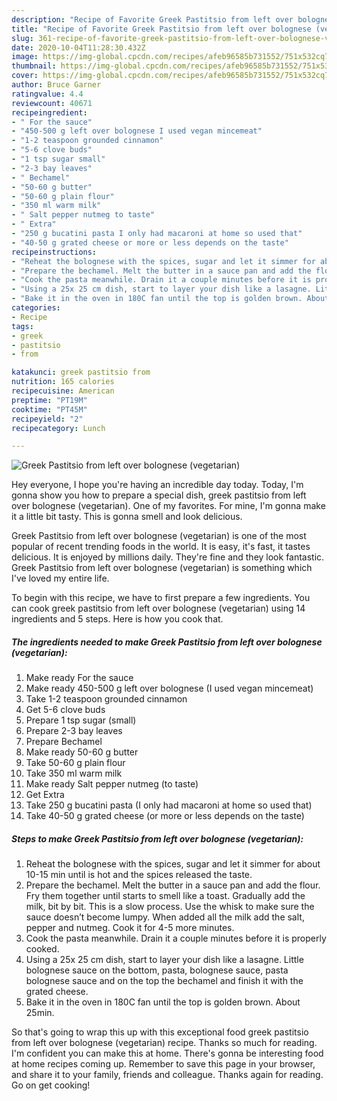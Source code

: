 ```yaml
---
description: "Recipe of Favorite Greek Pastitsio from left over bolognese (vegetarian)"
title: "Recipe of Favorite Greek Pastitsio from left over bolognese (vegetarian)"
slug: 361-recipe-of-favorite-greek-pastitsio-from-left-over-bolognese-vegetarian
date: 2020-10-04T11:28:30.432Z
image: https://img-global.cpcdn.com/recipes/afeb96585b731552/751x532cq70/greek-pastitsio-from-left-over-bolognese-vegetarian-recipe-main-photo.jpg
thumbnail: https://img-global.cpcdn.com/recipes/afeb96585b731552/751x532cq70/greek-pastitsio-from-left-over-bolognese-vegetarian-recipe-main-photo.jpg
cover: https://img-global.cpcdn.com/recipes/afeb96585b731552/751x532cq70/greek-pastitsio-from-left-over-bolognese-vegetarian-recipe-main-photo.jpg
author: Bruce Garner
ratingvalue: 4.4
reviewcount: 40671
recipeingredient:
- " For the sauce"
- "450-500 g left over bolognese I used vegan mincemeat"
- "1-2 teaspoon grounded cinnamon"
- "5-6 clove buds"
- "1 tsp sugar small"
- "2-3 bay leaves"
- " Bechamel"
- "50-60 g butter"
- "50-60 g plain flour"
- "350 ml warm milk"
- " Salt pepper nutmeg to taste"
- " Extra"
- "250 g bucatini pasta I only had macaroni at home so used that"
- "40-50 g grated cheese or more or less depends on the taste"
recipeinstructions:
- "Reheat the bolognese with the spices, sugar and let it simmer for about 10-15 min until is hot and the spices released the taste."
- "Prepare the bechamel. Melt the butter in a sauce pan and add the flour. Fry them together until starts to smell like a toast. Gradually add the milk, bit by bit. This is a slow process. Use the whisk to make sure the sauce doesn’t become lumpy. When added all the milk add the salt, pepper and nutmeg. Cook it for 4-5 more minutes."
- "Cook the pasta meanwhile. Drain it a couple minutes before it is properly cooked."
- "Using a 25x 25 cm dish, start to layer your dish like a lasagne. Little bolognese sauce on the bottom, pasta, bolognese sauce, pasta bolognese sauce and on the top the bechamel and finish it with the grated cheese."
- "Bake it in the oven in 180C fan until the top is golden brown. About 25min."
categories:
- Recipe
tags:
- greek
- pastitsio
- from

katakunci: greek pastitsio from 
nutrition: 165 calories
recipecuisine: American
preptime: "PT19M"
cooktime: "PT45M"
recipeyield: "2"
recipecategory: Lunch

---
```



![Greek Pastitsio from left over bolognese (vegetarian)](https://img-global.cpcdn.com/recipes/afeb96585b731552/751x532cq70/greek-pastitsio-from-left-over-bolognese-vegetarian-recipe-main-photo.jpg)

Hey everyone, I hope you're having an incredible day today. Today, I'm gonna show you how to prepare a special dish, greek pastitsio from left over bolognese (vegetarian). One of my favorites. For mine, I'm gonna make it a little bit tasty. This is gonna smell and look delicious.

Greek Pastitsio from left over bolognese (vegetarian) is one of the most popular of recent trending foods in the world. It is easy, it's fast, it tastes delicious. It is enjoyed by millions daily. They're fine and they look fantastic. Greek Pastitsio from left over bolognese (vegetarian) is something which I've loved my entire life.




To begin with this recipe, we have to first prepare a few ingredients. You can cook greek pastitsio from left over bolognese (vegetarian) using 14 ingredients and 5 steps. Here is how you cook that.

<!--inarticleads1-->

##### The ingredients needed to make Greek Pastitsio from left over bolognese (vegetarian):

1. Make ready  For the sauce
1. Make ready 450-500 g left over bolognese (I used vegan mincemeat)
1. Take 1-2 teaspoon grounded cinnamon
1. Get 5-6 clove buds
1. Prepare 1 tsp sugar (small)
1. Prepare 2-3 bay leaves
1. Prepare  Bechamel
1. Make ready 50-60 g butter
1. Take 50-60 g plain flour
1. Take 350 ml warm milk
1. Make ready  Salt pepper nutmeg (to taste)
1. Get  Extra
1. Take 250 g bucatini pasta (I only had macaroni at home so used that)
1. Take 40-50 g grated cheese (or more or less depends on the taste)




<!--inarticleads2-->

##### Steps to make Greek Pastitsio from left over bolognese (vegetarian):

1. Reheat the bolognese with the spices, sugar and let it simmer for about 10-15 min until is hot and the spices released the taste.
1. Prepare the bechamel. Melt the butter in a sauce pan and add the flour. Fry them together until starts to smell like a toast. Gradually add the milk, bit by bit. This is a slow process. Use the whisk to make sure the sauce doesn’t become lumpy. When added all the milk add the salt, pepper and nutmeg. Cook it for 4-5 more minutes.
1. Cook the pasta meanwhile. Drain it a couple minutes before it is properly cooked.
1. Using a 25x 25 cm dish, start to layer your dish like a lasagne. Little bolognese sauce on the bottom, pasta, bolognese sauce, pasta bolognese sauce and on the top the bechamel and finish it with the grated cheese.
1. Bake it in the oven in 180C fan until the top is golden brown. About 25min.




So that's going to wrap this up with this exceptional food greek pastitsio from left over bolognese (vegetarian) recipe. Thanks so much for reading. I'm confident you can make this at home. There's gonna be interesting food at home recipes coming up. Remember to save this page in your browser, and share it to your family, friends and colleague. Thanks again for reading. Go on get cooking!
